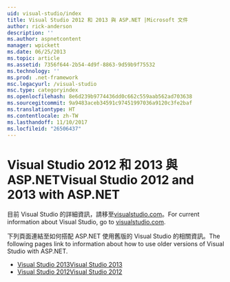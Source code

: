 ```yaml
---
uid: visual-studio/index
title: Visual Studio 2012 和 2013 與 ASP.NET |Microsoft 文件
author: rick-anderson
description: ''
ms.author: aspnetcontent
manager: wpickett
ms.date: 06/25/2013
ms.topic: article
ms.assetid: 7356f644-2b54-4d9f-8863-9d59b9f75532
ms.technology: ''
ms.prod: .net-framework
msc.legacyurl: /visual-studio
msc.type: categoryindex
ms.openlocfilehash: 8e6d239b9774436dd0c662c559aab562ad703638
ms.sourcegitcommit: 9a9483aceb34591c97451997036a9120c3fe2baf
ms.translationtype: HT
ms.contentlocale: zh-TW
ms.lasthandoff: 11/10/2017
ms.locfileid: "26506437"
---
```

# <a name="visual-studio-2012-and-2013-with-aspnet"></a><span data-ttu-id="3a3bb-102">Visual Studio 2012 和 2013 與 ASP.NET</span><span class="sxs-lookup"><span data-stu-id="3a3bb-102">Visual Studio 2012 and 2013 with ASP.NET</span></span>

<span data-ttu-id="3a3bb-103">目前 Visual Studio 的詳細資訊，請移至[visualstudio.com](https://www.visualstudio.com)。</span><span class="sxs-lookup"><span data-stu-id="3a3bb-103">For current information about Visual Studio, go to [visualstudio.com](https://www.visualstudio.com).</span></span>

<span data-ttu-id="3a3bb-104">下列頁面連結至如何搭配 ASP.NET 使用舊版的 Visual Studio 的相關資訊。</span><span class="sxs-lookup"><span data-stu-id="3a3bb-104">The following pages link to information about how to use older versions of Visual Studio with ASP.NET.</span></span>

- [<span data-ttu-id="3a3bb-105">Visual Studio 2013</span><span class="sxs-lookup"><span data-stu-id="3a3bb-105">Visual Studio 2013</span></span>](overview/2013/index.md)
- [<span data-ttu-id="3a3bb-106">Visual Studio 2012</span><span class="sxs-lookup"><span data-stu-id="3a3bb-106">Visual Studio 2012</span></span>](overview/2012/index.md)
